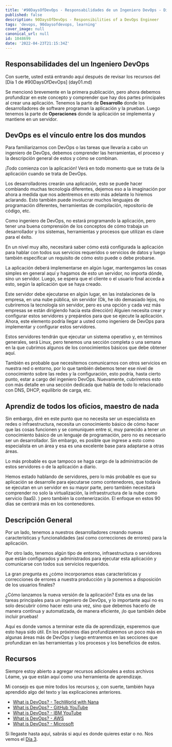```yaml
---
title: '#90DaysOfDevOps - Responsabilidades de un Ingeniero DevOps - Día 2'
published: false
description: 90DaysOfDevOps - Responsibilities of a DevOps Engineer
tags: 'devops, 90daysofdevops, learning'
cover_image: null
canonical_url: null
id: 1048699
date: '2022-04-23T21:15:34Z'
---
```

## Responsabilidades del un Ingeniero DevOps 

Con suerte, usted está entrando aquí después de revisar los recursos del [Día 1 de #90DaysOfDevOps] (day01.md)

Se mencionó brevemente en la primera publicación, pero ahora debemos profundizar en este concepto y comprender que hay dos partes principales al crear una aplicación. Tenemos la parte de **Desarrollo** donde los desarrolladores de software programan la aplicación y la prueban. Luego tenemos la parte de **Operaciones** donde la aplicación se implementa y mantiene en un servidor.

## DevOps es el vínculo entre los dos mundos

Para familiarizarnos con DevOps o las tareas que llevaría a cabo un ingeniero de DevOps, debemos comprender las herramientas, el proceso y la descripción general de estos y cómo se combinan.

¡Todo comienza con la aplicación! Verá en todo momento que se trata de la aplicación cuando se trata de DevOps.

Los desarrolladores crearán una aplicación, esto se puede hacer combiando muchas tecnología diferentes, dejemos eso a la imaginación por ahora a medida que nos adentremos en esto más adelante lo hiremos aclarando. Esto también puede involucrar muchos lenguajes de programación diferentes, herramientas de compilación, repositorio de código, etc.

Como ingeniero de DevOps, no estará programando la aplicación, pero tener una buena comprensión de los conceptos de cómo trabaja un desarrollador y los sistemas, herramientas y procesos que utilizan es clave para el éxito.

En un nivel muy alto, necesitará saber cómo está configurada la aplicación para hablar con todos sus servicios requeridos o servicios de datos y luego también especificar un requisito de cómo esto puede o debe probarse.

La aplicación deberá implementarse en algún lugar, mantengamos las cosas simples en general aquí y hagamos de esto un servidor, no importa dónde, sino un servidor. Luego, se espera que el cliente o el usuario final acceda a esto, según la aplicación que se haya creado.

Este servidor debe ejecutarse en algún lugar, en las instalaciones de la empresa, en una nube pública, sin servidor (Ok, he ido demasiado lejos, no cubriremos la tecnología sin servidor, pero es una opción y cada vez más empresas se están dirigiendo hacia esta dirección) Alguien necesita crear y configurar estos servidores y prepárelos para que se ejecute la aplicación. Ahora, este elemento podría llegar a usted como ingeniero de DevOps para implementar y configurar estos servidores.

Estos servidores tendrán que ejecutar un sistema operativo y, en términos generales, será Linux, pero tenemos una sección completa o una semana en la que cubrimos algunos de los conocimientos básicos que debe obtener aquí. 

También es probable que necesitemos comunicarnos con otros servicios en nuestra red o entorno, por lo que también debemos tener ese nivel de conocimiento sobre las redes y la configuración, esto podría, hasta cierto punto, estar a cargo del ingeniero DevOps. Nuevamente, cubriremos esto con más detalle en una sección dedicada que habla de todo lo relacionado con DNS, DHCP, equilibrio de carga, etc. 

## Aprendiz de todos los oficios, maestro de nada

Sin embargo, diré en este punto que no necesita ser un especialista en redes o infraestructura, necesita un conocimiento básico de cómo hacer que las cosas funcionen y se comuniquen entre sí, muy parecido a tener un conocimiento básico de un lenguaje de programación, pero no es necesario ser un desarrollador. Sin embargo, es posible que ingrese a esto como especialista en un área y esa es una excelente base para adaptarse a otras áreas.

Lo más probable es que tampoco se haga cargo de la administración de estos servidores o de la aplicación a diario.

Hemos estado hablando de servidores, pero lo más probable es que su aplicación se desarrolle para ejecutarse como contenedores, que todavía se ejecutan en un servidor en su mayor parte, pero también necesitará comprender no solo la virtualización, la infraestructura de la nube como servicio (IaaS). ) pero también la contenerización. El enfoque en estos 90 días se centrará más en los contenedores.

## Descripción General

Por un lado, tenemos a nuestros desarrolladores creando nuevas características y funcionalidades (así como correcciones de errores) para la aplicación.

Por otro lado, tenemos algún tipo de entorno, infraestructura o servidores que están configurados y administrados para ejecutar esta aplicación y comunicarse con todos sus servicios requeridos.

La gran pregunta es ¿cómo incorporamos esas características y correcciones de errores a nuestra producción y la ponemos a disposición de los usuarios finales?

¿Cómo lanzamos la nueva versión de la aplicación? Esta es una de las tareas principales para un ingeniero de DevOps, y lo importante aquí no es solo descubrir cómo hacer esto una vez, sino que debemos hacerlo de manera continua y automatizada, de manera eficiente, ¡lo que también debe incluir pruebas!

Aquí es donde vamos a terminar este día de aprendizaje, esperemos que esto haya sido útil. En los próximos días profundizaremos un poco más en algunas áreas más de DevOps y luego entraremos en las secciones que profundizan en las herramientas y los procesos y los beneficios de estos.

## Recursos 

Siempre estoy abierto a agregar recursos adicionales a estos archivos Léame, ya que están aquí como una herramienta de aprendizaje.

Mi consejo es que mire todos los recursos y, con suerte, también haya aprendido algo del texto y las explicaciones anteriores.
- [What is DevOps? - TechWorld with Nana](https://www.youtube.com/watch?v=0yWAtQ6wYNM)
- [What is DevOps? - GitHub YouTube](https://www.youtube.com/watch?v=kBV8gPVZNEE)
- [What is DevOps? - IBM YouTube](https://www.youtube.com/watch?v=UbtB4sMaaNM)
- [What is DevOps? - AWS ](https://aws.amazon.com/devops/what-is-devops/)
- [What is DevOps? - Microsoft](https://docs.microsoft.com/en-us/devops/what-is-devops)

Si llegaste hasta aquí, sabrás si aquí es donde quieres estar o no. Nos vemos el [Día 3](day03.md).
